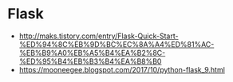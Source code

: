 # Flask

- http://maks.tistory.com/entry/Flask-Quick-Start-%ED%94%8C%EB%9D%BC%EC%8A%A4%ED%81%AC-%EB%B9%A0%EB%A5%B4%EA%B2%8C-%ED%95%B4%EB%B3%B4%EA%B8%B0
- https://mooneegee.blogspot.com/2017/10/python-flask_9.html

